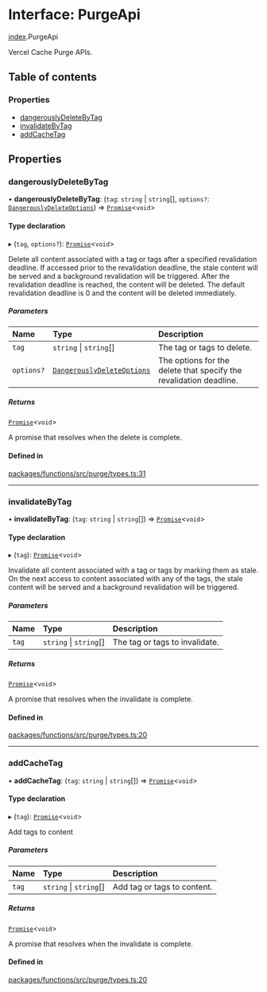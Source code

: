 # Interface: PurgeApi

[index](../modules/index.md).PurgeApi

Vercel Cache Purge APIs.

## Table of contents

### Properties

- [dangerouslyDeleteByTag](index.PurgeApi.md#dangerouslydeletebytag)
- [invalidateByTag](index.PurgeApi.md#invalidatebytag)
- [addCacheTag](index.PurgeApi.md#addCacheTag)

## Properties

### dangerouslyDeleteByTag

• **dangerouslyDeleteByTag**: (`tag`: `string` \| `string`[], `options?`: [`DangerouslyDeleteOptions`](index.DangerouslyDeleteOptions.md)) => [`Promise`](https://developer.mozilla.org/en-US/docs/Web/JavaScript/Reference/Global_Objects/Promise)<`void`\>

#### Type declaration

▸ (`tag`, `options?`): [`Promise`](https://developer.mozilla.org/en-US/docs/Web/JavaScript/Reference/Global_Objects/Promise)<`void`\>

Delete all content associated with a tag or tags after a specified revalidation deadline.
If accessed prior to the revalidation deadline, the stale content will be served and a background revalidation will be triggered. After the revalidation deadline is reached, the content will be deleted.
The default revalidation deadline is 0 and the content will be deleted immediately.

##### Parameters

| Name       | Type                                                            | Description                                                        |
| :--------- | :-------------------------------------------------------------- | :----------------------------------------------------------------- |
| `tag`      | `string` \| `string`[]                                          | The tag or tags to delete.                                         |
| `options?` | [`DangerouslyDeleteOptions`](index.DangerouslyDeleteOptions.md) | The options for the delete that specify the revalidation deadline. |

##### Returns

[`Promise`](https://developer.mozilla.org/en-US/docs/Web/JavaScript/Reference/Global_Objects/Promise)<`void`\>

A promise that resolves when the delete is complete.

#### Defined in

[packages/functions/src/purge/types.ts:31](https://github.com/vercel/vercel/blob/main/packages/functions/src/purge/types.ts#L31)

---

### invalidateByTag

• **invalidateByTag**: (`tag`: `string` \| `string`[]) => [`Promise`](https://developer.mozilla.org/en-US/docs/Web/JavaScript/Reference/Global_Objects/Promise)<`void`\>

#### Type declaration

▸ (`tag`): [`Promise`](https://developer.mozilla.org/en-US/docs/Web/JavaScript/Reference/Global_Objects/Promise)<`void`\>

Invalidate all content associated with a tag or tags by marking them as stale.
On the next access to content associated with any of the tags, the stale content will be served and a background revalidation will be triggered.

##### Parameters

| Name  | Type                   | Description                    |
| :---- | :--------------------- | :----------------------------- |
| `tag` | `string` \| `string`[] | The tag or tags to invalidate. |

##### Returns

[`Promise`](https://developer.mozilla.org/en-US/docs/Web/JavaScript/Reference/Global_Objects/Promise)<`void`\>

A promise that resolves when the invalidate is complete.

#### Defined in

[packages/functions/src/purge/types.ts:20](https://github.com/vercel/vercel/blob/main/packages/functions/src/purge/types.ts#L20)

---

### addCacheTag

• **addCacheTag**: (`tag`: `string` \| `string`[]) => [`Promise`](https://developer.mozilla.org/en-US/docs/Web/JavaScript/Reference/Global_Objects/Promise)<`void`\>

#### Type declaration

▸ (`tag`): [`Promise`](https://developer.mozilla.org/en-US/docs/Web/JavaScript/Reference/Global_Objects/Promise)<`void`\>

Add tags to content

##### Parameters

| Name  | Type                   | Description                    |
| :---- | :--------------------- | :----------------------------- |
| `tag` | `string` \| `string`[] | Add tag or tags to content. |

##### Returns

[`Promise`](https://developer.mozilla.org/en-US/docs/Web/JavaScript/Reference/Global_Objects/Promise)<`void`\>

A promise that resolves when the invalidate is complete.

#### Defined in

[packages/functions/src/purge/types.ts:20](https://github.com/vercel/vercel/blob/main/packages/functions/src/purge/types.ts#L42)
